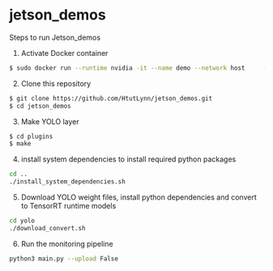 # jetson_demos

Steps to run Jetson_demos

1. Activate Docker container
```sh
$ sudo docker run --runtime nvidia -it --name demo --network host     --volume ~/nvdli-data:/nvdli-nano/data     nvcr.io/nvidia/dli/dli-nano-ai:v2.0.0-r32.4.3
```
2. Clone this repository
```sh
$ git clone https://github.com/HtutLynn/jetson_demos.git
$ cd jetson_demos
```

3. Make YOLO layer
```sh
$ cd plugins
$ make
```

4. install system dependencies to install required python packages
```sh
cd ..
./install_system_dependencies.sh
```

5. Download YOLO weight files, install python dependencies and convert to TensorRT runtime models
```sh
cd yolo
./download_convert.sh
```

6. Run the monitoring pipeline
```sh
python3 main.py --upload False
```